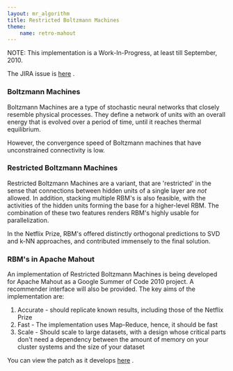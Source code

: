 ```yaml
---
layout: mr_algorithm
title: Restricted Boltzmann Machines
theme:
    name: retro-mahout
---
```


NOTE: This implementation is a Work-In-Progress, at least till September,
2010. 

The JIRA issue is [here](https://issues.apache.org/jira/browse/MAHOUT-375)
. 

<a name="RestrictedBoltzmannMachines-BoltzmannMachines"></a>
### Boltzmann Machines
Boltzmann Machines are a type of stochastic neural networks that closely
resemble physical processes. They define a network of units with an overall
energy that is evolved over a period of time, until it reaches thermal
equilibrium. 

However, the convergence speed of Boltzmann machines that have
unconstrained connectivity is low.

<a name="RestrictedBoltzmannMachines-RestrictedBoltzmannMachines"></a>
### Restricted Boltzmann Machines
Restricted Boltzmann Machines are a variant, that are 'restricted' in the
sense that connections between hidden units of a single layer are _not_
allowed. In addition, stacking multiple RBM's is also feasible, with the
activities of the hidden units forming the base for a higher-level RBM. The
combination of these two features renders RBM's highly usable for
parallelization. 

In the Netflix Prize, RBM's offered distinctly orthogonal predictions to
SVD and k-NN approaches, and contributed immensely to the final solution.

<a name="RestrictedBoltzmannMachines-RBM'sinApacheMahout"></a>
### RBM's in Apache Mahout
An implementation of Restricted Boltzmann Machines is being developed for
Apache Mahout as a Google Summer of Code 2010 project. A recommender
interface will also be provided. The key aims of the implementation are:
1. Accurate - should replicate known results, including those of the Netflix
Prize
1. Fast - The implementation uses Map-Reduce, hence, it should be fast
1. Scale - Should scale to large datasets, with a design whose critical
parts don't need a dependency between the amount of memory on your cluster
systems and the size of your dataset

You can view the patch as it develops [here](http://github.com/sisirkoppaka/mahout-rbm/compare/trunk...rbm)
.
